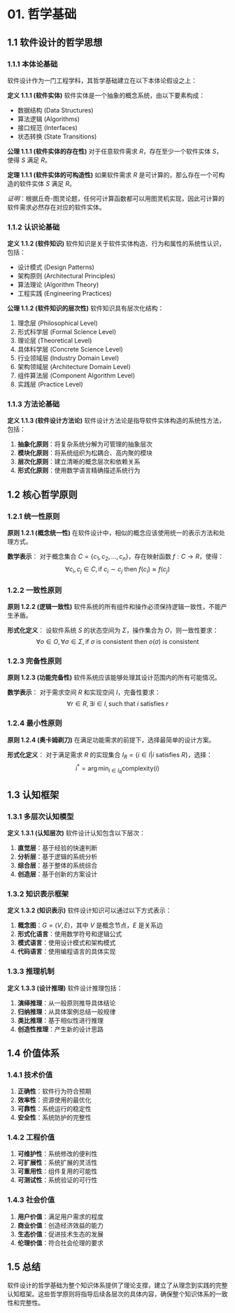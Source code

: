 # 01. 哲学基础

## 1.1 软件设计的哲学思想

### 1.1.1 本体论基础

软件设计作为一门工程学科，其哲学基础建立在以下本体论假设之上：

**定义 1.1.1 (软件实体)**
软件实体是一个抽象的概念系统，由以下要素构成：
- 数据结构 (Data Structures)
- 算法逻辑 (Algorithms)
- 接口规范 (Interfaces)
- 状态转换 (State Transitions)

**公理 1.1.1 (软件实体的存在性)**
对于任意软件需求 $R$，存在至少一个软件实体 $S$，使得 $S$ 满足 $R$。

**定理 1.1.1 (软件实体的可构造性)**
如果软件需求 $R$ 是可计算的，那么存在一个可构造的软件实体 $S$ 满足 $R$。

*证明*：根据丘奇-图灵论题，任何可计算函数都可以用图灵机实现，因此可计算的软件需求必然存在对应的软件实体。

### 1.1.2 认识论基础

**定义 1.1.2 (软件知识)**
软件知识是关于软件实体构造、行为和属性的系统性认识，包括：
- 设计模式 (Design Patterns)
- 架构原则 (Architectural Principles)
- 算法理论 (Algorithm Theory)
- 工程实践 (Engineering Practices)

**公理 1.1.2 (软件知识的层次性)**
软件知识具有层次化结构：
1. 理念层 (Philosophical Level)
2. 形式科学层 (Formal Science Level)
3. 理论层 (Theoretical Level)
4. 具体科学层 (Concrete Science Level)
5. 行业领域层 (Industry Domain Level)
6. 架构领域层 (Architecture Domain Level)
7. 组件算法层 (Component Algorithm Level)
8. 实践层 (Practice Level)

### 1.1.3 方法论基础

**定义 1.1.3 (软件设计方法论)**
软件设计方法论是指导软件实体构造的系统性方法，包括：

1. **抽象化原则**：将复杂系统分解为可管理的抽象层次
2. **模块化原则**：将系统组织为松耦合、高内聚的模块
3. **层次化原则**：建立清晰的概念层次和依赖关系
4. **形式化原则**：使用数学语言精确描述系统行为

## 1.2 核心哲学原则

### 1.2.1 统一性原则

**原则 1.2.1 (概念统一性)**
在软件设计中，相似的概念应该使用统一的表示方法和处理方式。

**数学表示**：
对于概念集合 $C = \{c_1, c_2, ..., c_n\}$，存在映射函数 $f: C \rightarrow R$，使得：
$$\forall c_i, c_j \in C, \text{if } c_i \sim c_j \text{ then } f(c_i) \approx f(c_j)$$

### 1.2.2 一致性原则

**原则 1.2.2 (逻辑一致性)**
软件系统的所有组件和操作必须保持逻辑一致性，不能产生矛盾。

**形式化定义**：
设软件系统 $S$ 的状态空间为 $\Sigma$，操作集合为 $O$，则一致性要求：
$$\forall o \in O, \forall \sigma \in \Sigma, \text{if } \sigma \text{ is consistent then } o(\sigma) \text{ is consistent}$$

### 1.2.3 完备性原则

**原则 1.2.3 (功能完备性)**
软件系统应该能够处理其设计范围内的所有可能情况。

**数学表示**：
对于需求空间 $R$ 和实现空间 $I$，完备性要求：
$$\forall r \in R, \exists i \in I, \text{such that } i \text{ satisfies } r$$

### 1.2.4 最小性原则

**原则 1.2.4 (奥卡姆剃刀)**
在满足功能需求的前提下，选择最简单的设计方案。

**形式化定义**：
对于满足需求 $R$ 的实现集合 $I_R = \{i \in I | i \text{ satisfies } R\}$，选择：
$$i^* = \arg\min_{i \in I_R} \text{complexity}(i)$$

## 1.3 认知框架

### 1.3.1 多层次认知模型

**定义 1.3.1 (认知层次)**
软件设计认知包含以下层次：

1. **直觉层**：基于经验的快速判断
2. **分析层**：基于逻辑的系统分析
3. **综合层**：基于整体的系统综合
4. **创造层**：基于创新的方案设计

### 1.3.2 知识表示框架

**定义 1.3.2 (知识表示)**
软件设计知识可以通过以下方式表示：

1. **概念图**：$G = (V, E)$，其中 $V$ 是概念节点，$E$ 是关系边
2. **形式化语言**：使用数学符号和逻辑公式
3. **模式语言**：使用设计模式和架构模式
4. **代码语言**：使用编程语言的具体实现

### 1.3.3 推理机制

**定义 1.3.3 (设计推理)**
软件设计推理包括：

1. **演绎推理**：从一般原则推导具体结论
2. **归纳推理**：从具体案例总结一般规律
3. **类比推理**：基于相似性进行推理
4. **创造性推理**：产生新的设计思路

## 1.4 价值体系

### 1.4.1 技术价值

1. **正确性**：软件行为符合预期
2. **效率性**：资源使用的最优化
3. **可靠性**：系统运行的稳定性
4. **安全性**：系统防护的完整性

### 1.4.2 工程价值

1. **可维护性**：系统修改的便利性
2. **可扩展性**：系统扩展的灵活性
3. **可重用性**：组件复用的可能性
4. **可测试性**：系统验证的可行性

### 1.4.3 社会价值

1. **用户价值**：满足用户需求的程度
2. **商业价值**：创造经济效益的能力
3. **生态价值**：促进技术生态的发展
4. **伦理价值**：符合社会伦理的要求

## 1.5 总结

软件设计的哲学基础为整个知识体系提供了理论支撑，建立了从理念到实践的完整认知框架。这些哲学原则将指导后续各层次的具体内容，确保整个知识体系的一致性和完整性。 